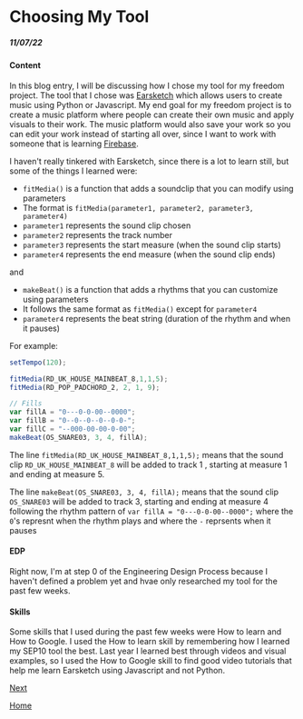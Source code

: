# Choosing My Tool
##### 11/07/22

#### Content

In this blog entry, I will be discussing how I chose my tool for my freedom project. The tool that I chose was [Earsketch](https://earsketch.gatech.edu/landing/#/learn) which allows users to create music using Python or Javascript. My end goal for my freedom project is to create a music platform where people can create their own music and apply visuals to their work. The music platform would also save your work so you can edit your work instead of starting all over, since I want to work with someone that is learning [Firebase](https://firebase.google.com/).

I haven't really tinkered with Earsketch, since there is a lot to learn still, but some of the things I learned were:

* `fitMedia()` is a function that adds a soundclip that you can modify using parameters
* The format is `fitMedia(parameter1, parameter2, parameter3, parameter4)`
* `parameter1` represents the sound clip chosen
* `parameter2` represents the track number
* `parameter3` represents the start measure (when the sound clip starts)
* `parameter4` represents the end measure (when the sound clip ends)

and

* `makeBeat()` is a function that adds a rhythms that you can customize using parameters
* It follows the same format as `fitMedia()` except for `parameter4`
* `parameter4` represents the beat string (duration of the rhythm and when it pauses)

For example:

```js
setTempo(120);

fitMedia(RD_UK_HOUSE_MAINBEAT_8,1,1,5);
fitMedia(RD_POP_PADCHORD_2, 2, 1, 9);

// Fills
var fillA = "0---0-0-00--0000";
var fillB = "0--0--0--0--0-0-";
var fillC = "--000-00-00-0-00";
makeBeat(OS_SNARE03, 3, 4, fillA);
```

The line `fitMedia(RD_UK_HOUSE_MAINBEAT_8,1,1,5);` means that the sound clip `RD_UK_HOUSE_MAINBEAT_8` will be added to track 1 , starting at measure 1 and ending at measure 5.

The line `makeBeat(OS_SNARE03, 3, 4, fillA);` means that the sound clip `OS_SNARE03` will be added to track 3, starting and ending at measure 4 following the rhythm pattern of `var fillA = "0---0-0-00--0000";` where the `0`'s represnt when the rhythm plays and where the `-` reprsents when it pauses

#### EDP

Right now, I'm at step 0 of the Engineering Design Process because I haven't defined a problem yet and hvae only researched my tool for the past few weeks.

#### Skills

Some skills that I used during the past few weeks were How to learn and How to Google. I used the How to learn skill by remembering how I learned my SEP10 tool the best. Last year I learned best through videos and visual examples, so I used the How to Google skill to find good video tutorials that help me learn Earsketch using Javascript and not Python.

[Next](entry02.md)

[Home](../README.md)